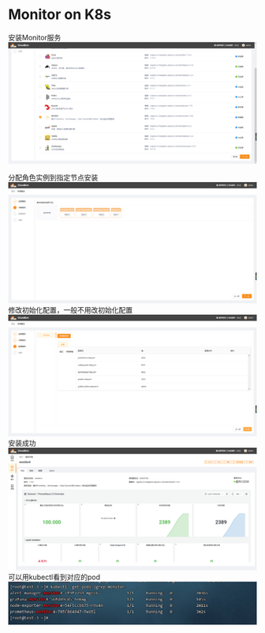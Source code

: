 # Monitor on  K8s

安装Monitor服务
![img.png](../images/monitor-1.png)

分配角色实例到指定节点安装
![img.png](../images/monitor-2.png)
修改初始化配置，一般不用改初始化配置
![img.png](../images/monitor-3.png)
安装成功
![img.png](../images/monitor-4.png)
可以用kubectl看到对应的pod
![img.png](../images/monitor-5.png)
